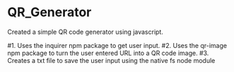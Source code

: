 # QR_Generator

Created a simple QR code generator using javascript.

#1. Uses the inquirer npm package to get user input.
#2. Uses the qr-image npm package to turn the user entered URL into a QR code image.
#3. Creates a txt file to save the user input using the native fs node module

 
